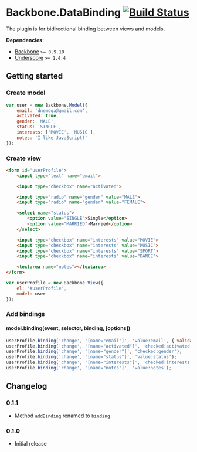[lnk]: https://travis-ci.org/DreamTheater/Backbone.DataBinding
[img]: https://secure.travis-ci.org/DreamTheater/Backbone.DataBinding.png

# Backbone.DataBinding [![Build Status][img]][lnk]
The plugin is for bidirectional binding between views and models.

**Dependencies:**

  - [Backbone](https://github.com/documentcloud/backbone) `>= 0.9.10`
  - [Underscore](https://github.com/documentcloud/underscore) `>= 1.4.4`

## Getting started
### Create model
```js
var user = new Backbone.Model({
    email: 'dnemoga@gmail.com',
    activated: true,
    gender: 'MALE',
    status: 'SINGLE',
    interests: ['MOVIE', 'MUSIC'],
    notes: 'I like JavaScript!'
});
```

### Create view
```html
<form id="userProfile">
    <input type="text" name="email">

    <input type="checkbox" name="activated">

    <input type="radio" name="gender" value="MALE">
    <input type="radio" name="gender" value="FEMALE">

    <select name="status">
        <option value="SINGLE">Single</option>
        <option value="MARRIED">Married</option>
    </select>

    <input type="checkbox" name="interests" value="MOVIE">
    <input type="checkbox" name="interests" value="MUSIC">
    <input type="checkbox" name="interests" value="SPORT">
    <input type="checkbox" name="interests" value="DANCE">

    <textarea name="notes"></textarea>
</form>
```

```js
var userProfile = new Backbone.View({
    el: '#userProfile',
    model: user
});
```

### Add bindings
#### model.binding(event, selector, binding, [options])
```js
userProfile.binding('change', '[name="email"]', 'value:email', { validate: true });
userProfile.binding('change', '[name="activated"]', 'checked:activated');
userProfile.binding('change', '[name="gender"]', 'checked:gender');
userProfile.binding('change', '[name="status"]', 'value:status');
userProfile.binding('change', '[name="interests"]', 'checked:interests');
userProfile.binding('change', '[name="notes"]', 'value:notes');
```

## Changelog
### 0.1.1
  - Method `addBinding` renamed to `binding`

### 0.1.0
  - Initial release
